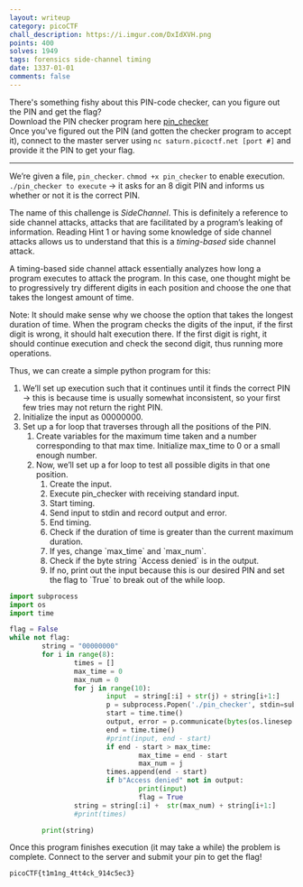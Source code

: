```yaml
---
layout: writeup
category: picoCTF
chall_description: https://i.imgur.com/DxIdXVH.png
points: 400
solves: 1949
tags: forensics side-channel timing
date: 1337-01-01
comments: false
---
```


There's something fishy about this PIN-code checker, can you figure out the PIN and get the flag?  
Download the PIN checker program here [pin_checker](https://github.com/Nightxade/ctf-writeups/tree/master/assets/CTFs/picoCTF/pin_checker)  
Once you've figured out the PIN (and gotten the checker program to accept it), connect to the master server using `nc saturn.picoctf.net [port #]` and provide it the PIN to get your flag.  

---

We’re given a file, `pin_checker`. `chmod +x pin_checker` to enable execution. `./pin_checker to execute` → it asks for an 8 digit PIN and informs us whether or not it is the correct PIN.  

The name of this challenge is *SideChannel*. This is definitely a reference to side channel attacks, attacks that are facilitated by a program’s leaking of information. Reading Hint 1 or having some knowledge of side channel attacks allows us to understand that this is a *timing-based* side channel attack.  

A timing-based side channel attack essentially analyzes how long a program executes to attack the program. In this case, one thought might be to progressively try different digits in each position and choose the one that takes the longest amount of time.  

Note: It should make sense why we choose the option that takes the longest duration of time. When the program checks the digits of the input, if the first digit is wrong, it should halt execution there. If the first digit is right, it should continue execution and check the second digit, thus running more operations.  

Thus, we can create a simple python program for this:  

<ol>
    <li>We’ll set up execution such that it continues until it finds the correct PIN → this is because time is usually somewhat inconsistent, so your first few tries may not return the right PIN.</li>
    <li>Initialize the input as 00000000.</li>
    <li>Set up a for loop that traverses through all the positions of the PIN.  
        <ol>
            <li>Create variables for the maximum time taken and a number corresponding to that max time. Initialize max_time to 0 or a small enough number.</li>
            <li>Now, we’ll set up a for loop to test all possible digits in that one position.
                <ol>
                    <li>Create the input.</li>
                    <li>Execute pin_checker with receiving standard input.</li>
                    <li>Start timing.</li>
                    <li>Send input to stdin and record output and error.</li>
                    <li>End timing.</li>
                    <li>Check if the duration of time is greater than the current maximum duration.</li>
                    <li>If yes, change `max_time` and `max_num`.</li>
                    <li>Check if the byte string `Access denied` is in the output.</li>
                    <li>If no, print out the input because this is our desired PIN and set the flag to `True` to break out of the while loop.</li>
                </ol>
            </li>
        </ol>
    </li>
</ol>

```py
import subprocess
import os
import time

flag = False
while not flag:
        string = "00000000"
        for i in range(8):
                times = []
                max_time = 0
                max_num = 0
                for j in range(10):
                        input  = string[:i] + str(j) + string[i+1:]
                        p = subprocess.Popen('./pin_checker', stdin=subprocess.PIPE, stdout=subprocess.PIPE) #NOTE: no shell=True here
                        start = time.time()
                        output, error = p.communicate(bytes(os.linesep.join([input]), 'ascii'))
                        end = time.time()
                        #print(input, end - start)
                        if end - start > max_time:
                                max_time = end - start
                                max_num = j
                        times.append(end - start)
                        if b"Access denied" not in output:
                                print(input)
                                flag = True
                string = string[:i] +  str(max_num) + string[i+1:]
                #print(times)

        print(string)
```

Once this program finishes execution (it may take a while) the problem is complete. Connect to the server and submit your pin to get the flag!  

    picoCTF{t1m1ng_4tt4ck_914c5ec3}
